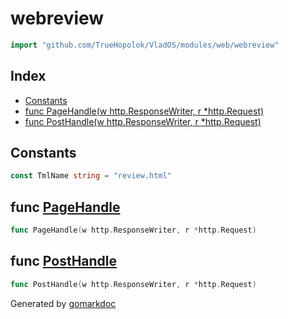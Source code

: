 <!-- Code generated by gomarkdoc. DO NOT EDIT -->

# webreview

```go
import "github.com/TrueHopolok/VladOS/modules/web/webreview"
```

## Index

- [Constants](<#constants>)
- [func PageHandle\(w http.ResponseWriter, r \*http.Request\)](<#PageHandle>)
- [func PostHandle\(w http.ResponseWriter, r \*http.Request\)](<#PostHandle>)


## Constants

<a name="TmlName"></a>

```go
const TmlName string = "review.html"
```

<a name="PageHandle"></a>
## func [PageHandle](<https://github.com/TrueHopolok/VladOS/blob/main/modules/web/webreview/handler.go#L88>)

```go
func PageHandle(w http.ResponseWriter, r *http.Request)
```



<a name="PostHandle"></a>
## func [PostHandle](<https://github.com/TrueHopolok/VladOS/blob/main/modules/web/webreview/handler.go#L21>)

```go
func PostHandle(w http.ResponseWriter, r *http.Request)
```



Generated by [gomarkdoc](<https://github.com/princjef/gomarkdoc>)
